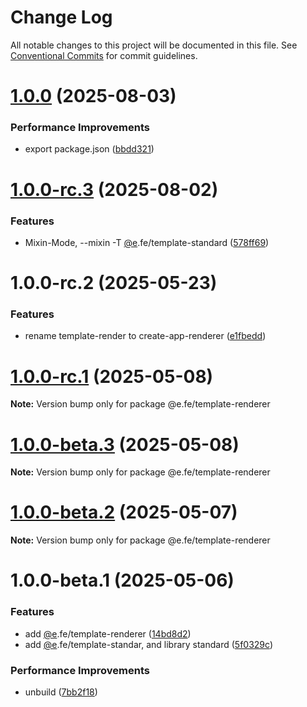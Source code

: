 # Change Log

All notable changes to this project will be documented in this file.
See [Conventional Commits](https://conventionalcommits.org) for commit guidelines.

# [1.0.0](https://github.com/eleven-net-cn/create-app/compare/@e.fe/create-app-renderer@1.0.0-rc.3...@e.fe/create-app-renderer@1.0.0) (2025-08-03)


### Performance Improvements

* export package.json ([bbdd321](https://github.com/eleven-net-cn/create-app/commit/bbdd321b7399ce0da3aca50517f35ff7d4a281ac))





# [1.0.0-rc.3](https://github.com/eleven-net-cn/create-app/compare/@e.fe/create-app-renderer@1.0.0-rc.2...@e.fe/create-app-renderer@1.0.0-rc.3) (2025-08-02)


### Features

* Mixin-Mode, --mixin -T [@e](https://github.com/e).fe/template-standard ([578ff69](https://github.com/eleven-net-cn/create-app/commit/578ff69bd53e15167758f2d41252a614bd601697))





# 1.0.0-rc.2 (2025-05-23)


### Features

* rename template-render to create-app-renderer ([e1fbedd](https://github.com/eleven-net-cn/create-app/commit/e1fbeddf056431125e2e5c77ad36979a8b4a9a90))





# [1.0.0-rc.1](https://github.com/eleven-net-cn/create-app/compare/@e.fe/template-renderer@1.0.0-beta.3...@e.fe/template-renderer@1.0.0-rc.1) (2025-05-08)

**Note:** Version bump only for package @e.fe/template-renderer





# [1.0.0-beta.3](https://github.com/eleven-net-cn/create-app/compare/@e.fe/template-renderer@1.0.0-beta.2...@e.fe/template-renderer@1.0.0-beta.3) (2025-05-08)

**Note:** Version bump only for package @e.fe/template-renderer





# [1.0.0-beta.2](https://github.com/eleven-net-cn/create-app/compare/@e.fe/template-renderer@1.0.0-beta.1...@e.fe/template-renderer@1.0.0-beta.2) (2025-05-07)

**Note:** Version bump only for package @e.fe/template-renderer





# 1.0.0-beta.1 (2025-05-06)


### Features

* add [@e](https://github.com/e).fe/template-renderer ([14bd8d2](https://github.com/eleven-net-cn/create-app/commit/14bd8d2e8599027a55c1dff74a083775b9502e9e))
* add [@e](https://github.com/e).fe/template-standar, and library standard ([5f0329c](https://github.com/eleven-net-cn/create-app/commit/5f0329cf9ccc922913e71830c003b700cb3343ed))


### Performance Improvements

* unbuild ([7bb2f18](https://github.com/eleven-net-cn/create-app/commit/7bb2f1824d46397513bbaa67a2477e5fe45c8dbd))
